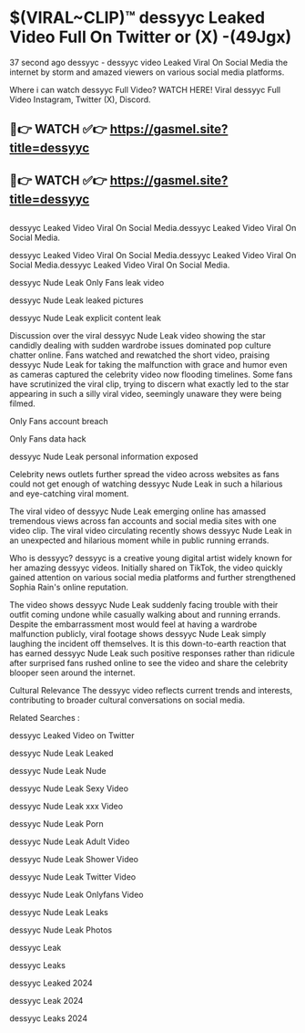 # $(VIRAL~CLIP)™ dessyyc Leaked Video Full On Twitter or (X) -(49Jgx)
37 second ago dessyyc - dessyyc video Leaked Viral On Social Media the internet by storm and amazed viewers on various social media platforms.

Where i can watch dessyyc Full Video? WATCH HERE! Viral dessyyc Full Video Instagram, Twitter (X), Discord.

## 🔴👉 WATCH ✅👉 https://gasmel.site?title=dessyyc
## 🔴👉 WATCH ✅👉 https://gasmel.site?title=dessyyc
##
dessyyc Leaked Video Viral On Social Media.dessyyc Leaked Video Viral On Social Media.

dessyyc Leaked Video Viral On Social Media.dessyyc Leaked Video Viral On Social Media.dessyyc Leaked Video Viral On Social Media.

dessyyc Nude Leak Only Fans leak video

dessyyc Nude Leak leaked pictures

dessyyc Nude Leak explicit content leak

Discussion over the viral dessyyc Nude Leak video showing the star candidly dealing with sudden wardrobe issues dominated pop culture chatter online. Fans watched and rewatched the short video, praising dessyyc Nude Leak for taking the malfunction with grace and humor even as cameras captured the celebrity video now flooding timelines. Some fans have scrutinized the viral clip, trying to discern what exactly led to the star appearing in such a silly viral video, seemingly unaware they were being filmed.


Only Fans account breach

Only Fans data hack

dessyyc Nude Leak personal information exposed

Celebrity news outlets further spread the video across websites as fans could not get enough of watching dessyyc Nude Leak in such a hilarious and eye-catching viral moment.


The viral video of dessyyc Nude Leak emerging online has amassed tremendous views across fan accounts and social media sites with one video clip. The viral video circulating recently shows dessyyc Nude Leak in an unexpected and hilarious moment while in public running errands.


Who is dessyyc? dessyyc is a creative young digital artist widely known for her amazing dessyyc videos. Initially shared on TikTok, the video quickly gained attention on various social media platforms and further strengthened Sophia Rain's online reputation.

The video shows dessyyc Nude Leak suddenly facing trouble with their outfit coming undone while casually walking about and running errands. Despite the embarrassment most would feel at having a wardrobe malfunction publicly, viral footage shows dessyyc Nude Leak simply laughing the incident off themselves. It is this down-to-earth reaction that has earned dessyyc Nude Leak such positive responses rather than ridicule after surprised fans rushed online to see the video and share the celebrity blooper seen around the internet.

Cultural Relevance The dessyyc video reflects current trends and interests, contributing to broader cultural conversations on social media.

Related Searches :

dessyyc Leaked Video on Twitter

dessyyc Nude Leak Leaked

dessyyc Nude Leak Nude

dessyyc Nude Leak Sexy Video

dessyyc Nude Leak xxx Video

dessyyc Nude Leak Porn

dessyyc Nude Leak Adult Video

dessyyc Nude Leak Shower Video

dessyyc Nude Leak Twitter Video

dessyyc Nude Leak Onlyfans Video

dessyyc Nude Leak Leaks

dessyyc Nude Leak Photos

dessyyc Leak

dessyyc Leaks

dessyyc Leaked 2024

dessyyc Leak 2024

dessyyc Leaks 2024
